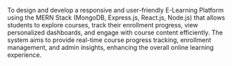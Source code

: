 To design and develop a responsive and user-friendly E-Learning Platform using the MERN Stack (MongoDB, Express.js, React.js, Node.js) that allows students to explore courses, track their enrollment progress, view personalized dashboards, and engage with course content efficiently. The system aims to provide real-time course progress tracking, enrollment management, and admin insights, enhancing the overall online learning experience.
